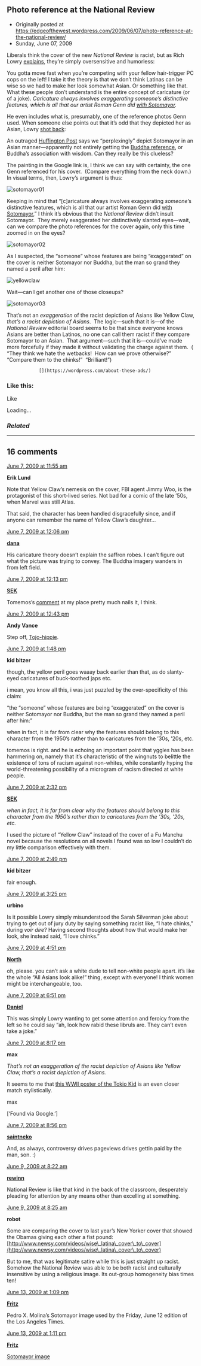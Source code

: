 ## Photo reference at the National Review

 * Originally posted at https://edgeofthewest.wordpress.com/2009/06/07/photo-reference-at-the-national-review/
 * Sunday, June 07, 2009

Liberals think the cover of the new _National Review_ is racist, but as Rich Lowry [explains](http://corner.nationalreview.com/post/?q=MGM5OTFjMmY1NWQ2YmQzYzc4MDUyNjQzOWNlZjYwYTM=), they’re simply oversensitive and humorless:

You gotta move fast when you’re competing with your fellow hair-trigger PC cops on the left! I take it the theory is that we don’t think Latinas can be wise so we had to make her look somewhat Asian. Or something like that. What these people don’t understand is the entire concept of caricature (or of a joke). _Caricature always involves exaggerating someone’s distinctive features, which is all that our artist Roman Genn did [with Sotomayor](http://levellers.files.wordpress.com/2009/05/sotommayor1.jpg)._

He even includes what is, presumably, one of the reference photos Genn used.  When someone else points out that it’s odd that they depicted her as Asian, Lowry [shot back](http://corner.nationalreview.com/post/?q=NTk2MWM4YmFiZDMyZmQ3ZDIwNDI1NTIyYTRiNWE2NGI=):

An outraged [Huffington Post](http://www.huffingtonpost.com/2009/06/05/inational-reviewi-perplex\_n\_211931.html) says we “perplexingly” depict Sotomayor in an Asian manner—apparently not entirely getting the [Buddha reference](http://images.google.com/imgres?imgurl=http://chantingbudha.files.wordpress.com/2008/12/buddha5.jpg&imgrefurl=http://chantingbudha.wordpress.com/2008/12/02/beautiful-images-of-lord-buddha/&usg=\_\_uX6wjRB2rDFbYgOd\_DuKmbamXzU=&h=876&w=638&sz=125&hl=en&start=12&tbnid=xknymV-MtWDfPM:&tbnh=146&tbnw=106&prev=/images%!F(MISSING)q%!D(MISSING)buddha%!g(MISSING)bv%!D(MISSING)2%!h(MISSING)l%!D(MISSING)en), or Buddha’s association with wisdom. Can they really be this clueless?

The painting in the Google link is, I think we can say with certainty, the one Genn referenced for his cover.  (Compare everything from the neck down.)  In visual terms, then, Lowry’s argument is thus:

![sotomayor01](https://edgeofthewest.files.wordpress.com/2009/06/sotomayor01.png?w=490 "sotomayor01")

Keeping in mind that “[c]aricature always involves exaggerating _someone_’s distinctive features, which is all that our artist Roman Genn did [with Sotomayor](http://levellers.files.wordpress.com/2009/05/sotommayor1.jpg),” I think it’s obvious that the _National Review_ didn’t insult Sotomayor.  They merely exaggerated her distinctively slanted eyes—wait, can we compare the photo references for the cover again, only this time zoomed in on the eyes?

![sotomayor02](https://edgeofthewest.files.wordpress.com/2009/06/sotomayor02.png?w=490 "sotomayor02")

As I suspected, the “someone” whose features are being “exaggerated” on the cover is neither Sotomayor nor Buddha, but the man so grand they named a peril after him:


![yellowclaw](https://edgeofthewest.files.wordpress.com/2009/06/yellowclaw.jpg?w=490 "yellowclaw")

Wait—can I get another one of those closeups?

![sotomayor03](https://edgeofthewest.files.wordpress.com/2009/06/sotomayor03.png?w=490 "sotomayor03")

That’s not an _exaggeration_ of the racist depiction of Asians like Yellow Claw, _that’s_ _a racist depiction of Asians_.  The logic—such that it is—of the _National Review_ editorial board seems to be that since everyone knows Asians are better than Latinos, no one can call them racist if they compare Sotomayor to an Asian.  That argument—such that it is—could’ve made more forcefully if they made it without validating the charge against them.  ( “They think we hate the wetbacks!  How can we prove otherwise?”  “Compare them to the chinks!”  “Brilliant!”)

		

			

				[](https://wordpress.com/about-these-ads/)
				

					
				

			

		

### Like this:

Like

 
Loading...

[]()

### _Related_

	

* * *

		

## 16 comments

		

	

		

[June 7, 2009 at 11:55 am](https://edgeofthewest.wordpress.com/2009/06/07/photo-reference-at-the-national-review/#comment-47587)

**Erik Lund**

					

		

Note that Yellow Claw’s nemesis on the cover, FBI agent Jimmy Woo, is the protagonist of this short-lived series. Not bad for a comic of the late ’50s, when Marvel was still Atlas.  

 That said, the character has been handled disgracefully since, and if anyone can remember the name of Yellow Claw’s daughter…

		

		

						

	

	

		

[June 7, 2009 at 12:06 pm](https://edgeofthewest.wordpress.com/2009/06/07/photo-reference-at-the-national-review/#comment-47588)

**[dana](https://edgeofthewest.wordpress.com)**

					

		

His caricature theory doesn’t explain the saffron robes.  I can’t figure out what the picture was trying to convey.  The Buddha imagery wanders in from left field.

		

		

						

	

	

		

[June 7, 2009 at 12:13 pm](https://edgeofthewest.wordpress.com/2009/06/07/photo-reference-at-the-national-review/#comment-47589)

**[SEK](http://acephalous.typepad.com/)**

					

		

Tomemos’s [comment](http://acephalous.typepad.com/acephalous/2009/06/photo-reference-at-the-national-review.html?cid=6a00d8341c2df453ef01156fda2694970c#comment-6a00d8341c2df453ef01156fda2694970c) at my place pretty much nails it, I think.

		

		

						

	

	

		

[June 7, 2009 at 12:43 pm](https://edgeofthewest.wordpress.com/2009/06/07/photo-reference-at-the-national-review/#comment-47594)

**Andy Vance**

					

		

Step off, [Tojo-hippie](http://rgenn.com/gallery/pic.asp?iCat=61&iPic=290).

		

		

						

	

	

		

[June 7, 2009 at 1:48 pm](https://edgeofthewest.wordpress.com/2009/06/07/photo-reference-at-the-national-review/#comment-47598)

**kid bitzer**

					

		

though, the yellow peril goes waaay back earlier than that, as do slanty-eyed caricatures of buck-toothed japs etc.  

i mean, you know all this, i was just puzzled by the over-specificity of this claim:

“the “someone” whose features are being “exaggerated” on the cover is neither Sotomayor nor Buddha, but the man so grand they named a peril after him:”

when in fact, it is far from clear why the features should belong to this character from the 1950’s rather than to caricatures from the ’30s, ’20s, etc.

tomemos is right. and he is echoing an important point that yggles has been hammering on, namely that it’s characteristic of the wingnuts to belittle the existence of tons of racism against non-whites, while constantly hyping the world-threatening possibility of a microgram of racism directed at white people.

		

		

						

	

	

		

[June 7, 2009 at 2:32 pm](https://edgeofthewest.wordpress.com/2009/06/07/photo-reference-at-the-national-review/#comment-47603)

**[SEK](http://acephalous.typepad.com/)**

					

		

_when in fact, it is far from clear why the features should belong to this character from the 1950’s rather than to caricatures from the ’30s, ’20s, etc._

I used the picture of “Yellow Claw” instead of the cover of a Fu Manchu novel because the resolutions on all novels I found was so low I couldn’t do my little comparison effectively with them.

		

		

						

	

	

		

[June 7, 2009 at 2:49 pm](https://edgeofthewest.wordpress.com/2009/06/07/photo-reference-at-the-national-review/#comment-47604)

**kid bitzer**

					

		

fair enough.

		

		

						

	

	

		

[June 7, 2009 at 3:25 pm](https://edgeofthewest.wordpress.com/2009/06/07/photo-reference-at-the-national-review/#comment-47610)

**urbino**

					

		

Is it possible Lowry simply misunderstood the Sarah Silverman joke about trying to get out of jury duty by saying something racist like, “I hate chinks,” during _voir dire_? Having second thoughts about how that would make her look, she instead said, “I love chinks.”

		

		

						

	

	

		

[June 7, 2009 at 4:51 pm](https://edgeofthewest.wordpress.com/2009/06/07/photo-reference-at-the-national-review/#comment-47617)

**[North](http://nomadhomebody.blogspot.com)**

					

		

oh, please.  you can’t ask a white dude to tell non-white people apart.  it’s like the whole “All Asians look alike!” thing, except with everyone!  I think women might be interchangeable, too.

		

		

						

	

	

		

[June 7, 2009 at 6:51 pm](https://edgeofthewest.wordpress.com/2009/06/07/photo-reference-at-the-national-review/#comment-47622)

**[Daniel](http://www.danielstrauss.wordpress.com)**

					

		

This was simply Lowry wanting to get some attention and feroicy from the left so he could say “ah, look how rabid these libruls are. They can’t even take a joke.”

		

		

						

	

	

		

[June 7, 2009 at 8:17 pm](https://edgeofthewest.wordpress.com/2009/06/07/photo-reference-at-the-national-review/#comment-47627)

**max**

					

		

_That’s not an exaggeration of the racist depiction of Asians like Yellow Claw, that’s a racist depiction of Asians._

It seems to me that [this WWII poster of the Tokio Kid](http://www.flickr.com/photos/headovmetal/1758998139/in/set-72157602730833017/) is an even closer match stylistically.

max  

[‘Found via Google.’]

		

		

						

	

	

		

[June 7, 2009 at 8:56 pm](https://edgeofthewest.wordpress.com/2009/06/07/photo-reference-at-the-national-review/#comment-47630)

**[saintneko](http://clubneko.net)**

					

		

And, as always, controversy drives pageviews drives gettin paid by the man, son. :)

		

		

						

	

	

		

[June 9, 2009 at 8:22 am](https://edgeofthewest.wordpress.com/2009/06/07/photo-reference-at-the-national-review/#comment-47724)

**[rewinn](http://lawyersforwarriors.blogspot.com/)**

					

		

National Review is like that kind in the back of the classroom, desperately pleading for attention by any means other than excelling at something.

		

		

						

	

	

		

[June 9, 2009 at 8:25 am](https://edgeofthewest.wordpress.com/2009/06/07/photo-reference-at-the-national-review/#comment-47725)

**robot**

					

		

Some are comparing the cover to last year’s New Yorker cover that showed the Obamas  giving each other a fist pound: [http://www.newsy.com/videos/wise\_latina\_cover\_to\_cover](http://www.newsy.com/videos/wise\_latina\_cover\_to\_cover)

But to me, that was legitimate satire while this is just straight up racist. Somehow the National Review was able to be both racist and culturally insensitive by using a religious image. Its out-group homogeneity bias times ten!

		

		

						

	

	

		

[June 13, 2009 at 1:09 pm](https://edgeofthewest.wordpress.com/2009/06/07/photo-reference-at-the-national-review/#comment-47961)

**[Fritz](http://patterico.com/jury)**

					

		

Pedro X. Molina’s Sotomayor image used by the Friday, June 12 edition of the Los Angeles Times.

		

		

						

	

	

		

[June 13, 2009 at 1:11 pm](https://edgeofthewest.wordpress.com/2009/06/07/photo-reference-at-the-national-review/#comment-47962)

**[Fritz](http://patterico.com/jury)**

					

		

[Sotomayor image](http://www.pxmolina.com/wp-content/uploads/2009/06/px2176c.jpg)

		

		

						

	

	

		

		

	

	  